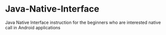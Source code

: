 Java-Native-Interface
=====================

Java Native Interface instruction for the beginners who are interested native call in Android applications
